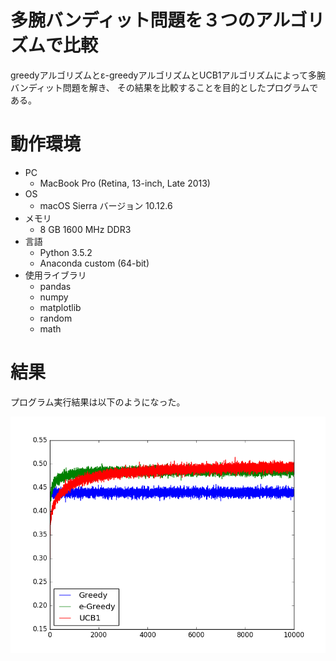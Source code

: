 # 多腕バンディット問題を３つのアルゴリズムで比較

greedyアルゴリズムとε-greedyアルゴリズムとUCB1アルゴリズムによって多腕バンディット問題を解き、
その結果を比較することを目的としたプログラムである。

# 動作環境

- PC
	- MacBook Pro (Retina, 13-inch, Late 2013)
- OS
	- macOS Sierra バージョン 10.12.6
- メモリ
	- 8 GB 1600 MHz DDR3
- 言語
	- Python 3.5.2
	- Anaconda custom (64-bit)
- 使用ライブラリ
	- pandas
	- numpy
	- matplotlib
	- random
	- math

# 結果

プログラム実行結果は以下のようになった。

![実行結果](https://raw.githubusercontent.com/MotoShin/multi-armed_bandit_problem/images/figure_1.png)
